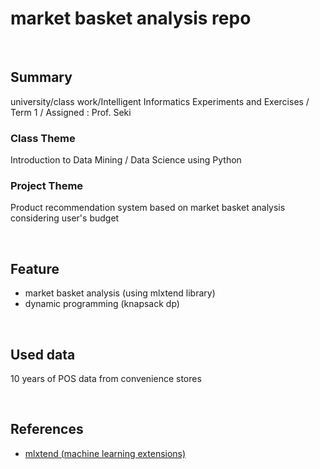# market basket analysis repo

<br>

## Summary
university/class work/Intelligent Informatics Experiments and Exercises / Term 1 / Assigned : Prof. Seki

### Class Theme
Introduction to Data Mining / Data Science using Python

### Project Theme
Product recommendation system based on market basket analysis considering user's budget

<br>

## Feature
- market basket analysis (using mlxtend library)
- dynamic programming (knapsack dp)

<br>

## Used data
10 years of POS data from convenience stores

<br>

## References
- [mlxtend (machine learning extensions)](http://rasbt.github.io/mlxtend/)
